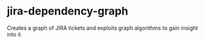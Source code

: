 # jira-dependency-graph
Creates a graph of JIRA tickets and exploits graph algorithms to gain insight into it
